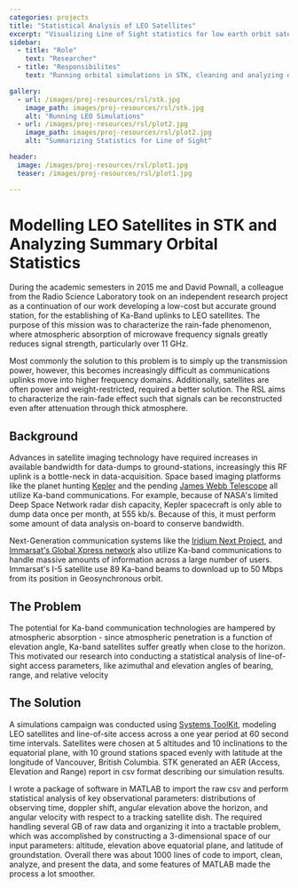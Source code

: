 ```yaml
---
categories: projects
title: "Statistical Analysis of LEO Satellites"
excerpt: "Visualizing Line of Sight statistics for low earth orbit satellites"
sidebar:
  - title: "Role"
    text: "Researcher"
  - title: "Responsibilites"
    text: "Running orbital simulations in STK, cleaning and analyzing data in MATLAB, and making cool plots."

gallery:
  - url: /images/proj-resources/rsl/stk.jpg
    image_path: images/proj-resources/rsl/stk.jpg
    alt: "Running LEO Simulations"
  - url: /images/proj-resources/rsl/plot2.jpg
    image_path: images/proj-resources/rsl/plot2.jpg
    alt: "Summarizing Statistics for Line of Sight"

header:
  image: /images/proj-resources/rsl/plot1.jpg
  teaser: /images/proj-resources/rsl/plot1.jpg

---
```


# Modelling LEO Satellites in STK and Analyzing Summary Orbital Statistics

During the academic semesters in 2015 me and David Pownall, a colleague from the Radio Science Laboratory took on an independent research project as a continuation of our work developing a low-cost but accurate ground station, for the establishing of Ka-Band uplinks to LEO satellites. The purpose of this mission was to characterize the rain-fade phenomenon, where atmospheric absorption of microwave frequency signals greatly reduces signal strength, particularly over 11 GHz. 

Most commonly the solution to this problem is to simply up the transmission power, however, this becomes increasingly difficult as communications uplinks move into higher frequency domains. Additionally, satellites are often power and weight-restricted, required a better solution. The RSL aims to characterize the rain-fade effect such that signals can be reconstructed even after attenuation through thick atmosphere.

## Background

Advances in satellite imaging technology have required increases in available bandwidth for data-dumps to ground-stations, increasingly this RF uplink is a bottle-neck in data-acquisition. Space based imaging platforms like the planet hunting [Kepler](https://en.wikipedia.org/wiki/Kepler_(spacecraft)) and the pending [James Webb Telescope](http://www.jwst.nasa.gov/) all utilize Ka-band communications. For example, because of NASA's limited Deep Space Network radar dish capacity, Kepler spacecraft is only able to dump data once per month, at 555 kb/s. Because of this, it must perform some amount of data analysis on-board to conserve bandwidth.

Next-Generation communication systems like the [Iridium Next Project](https://www.iridium.com/network/iridiumnext), and [Immarsat's Global Xpress network](http://www.inmarsat.com/the-i-5-satellites/) also utilize Ka-band communications to handle massive amounts of information across a large number of users. Immarsat's I-5 satellite use 89 Ka-band beams to download up to 50 Mbps from its position in Geosynchronous orbit. 

## The Problem

The potential for Ka-band communication technologies are hampered by atmospheric absorption - since atmospheric penetration is a function of elevation angle, Ka-band satellites suffer greatly when close to the horizon. This motivated our research into conducting a statistical analysis of line-of-sight access parameters, like azimuthal and elevation angles of bearing, range, and relative velocity 


## The Solution

A simulations campaign was conducted using [Systems ToolKit](https://www.agi.com/products/stk/), modeling LEO satellites and line-of-site access across a one year period at 60 second time intervals. Satellites were chosen at 5 altitudes and 10 inclinations to the equatorial plane, with 10 ground stations spaced evenly with latitude at the longitude of Vancouver, British Columbia. STK generated an AER (Access, Elevation and Range) report in csv format describing our simulation results. 

I wrote a package of software in MATLAB to import the raw csv and perform statistical analysis of key observational parameters: distributions of observing time, doppler shift, angular elevation above the horizon, and angular velocity with respect to a tracking satellite dish. The required handling several GB of raw data and organizing it into a tractable problem, which was accomplished by constructing a 3-dimensional space of our input parameters: altitude, elevation above equatorial plane, and latitude of groundstation. Overall there was about 1000 lines of code to import, clean, analyze, and present the data, and some features of MATLAB made the process a lot smoother. 

